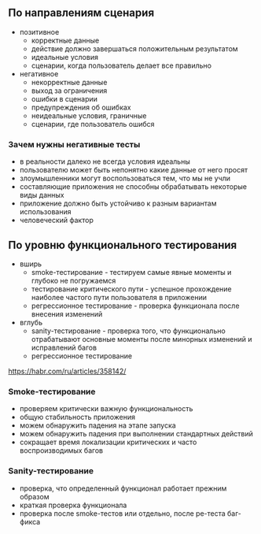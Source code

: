 ## По направлениям сценария
- позитивное
  - корректные данные
  - действие должно завершаться положительным результатом
  - идеальные условия
  - сценарии, когда пользователь делает все правильно
- негативное
  - некорректные данные
  - выход за ограничения
  - ошибки в сценарии
  - предупреждения об ошибках
  - неидеальные условия, граничные
  - сценарии, где пользователь ошибся

### Зачем нужны негативные тесты
- в реальности далеко не всегда условия идеальны
- пользователю может быть непонятно какие данные от него просят
- злоумышленники могут воспользоваться тем, что мы не учли
- составляющие приложения не способны обрабатывать некоторые виды данных
- приложение должно быть устойчиво к разным вариантам использования
- человеческий фактор

## По уровню функционального тестирования
- вширь
  - smoke-тестирование - тестируем самые явные моменты и глубоко не погружаемся
  - тестирование критического пути - успешное прохождение наиболее частого пути пользователя в приложении
  - регрессионное тестирование - проверка функционала после внесения изменений
- вглубь
  - sanity-тестирование - проверка того, что функционально отрабатывают основные моменты после минорных изменений и исправлений багов
  - регрессионное тестирование
 
https://habr.com/ru/articles/358142/

### Smoke-тестирование
- проверяем критически важную функциональность
- общую стабильность приложения
- можем обнаружить падения на этапе запуска
- можем обнаружить падения при выполнении стандартных действий
- сокращает время локализации критических и часто воспроизводимых багов

### Sanity-тестирование
- проверка, что определенный функционал работает прежним образом
- краткая проверка функционала
- проверка после smoke-тестов или отдельно, после ре-теста баг-фикса
